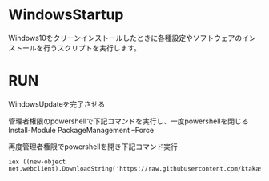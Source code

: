 # WindowsStartup
Windows10をクリーンインストールしたときに各種設定やソフトウェアのインストールを行うスクリプトを実行します。

# RUN

WindowsUpdateを完了させる

管理者権限のpowershellで下記コマンドを実行し、一度powershellを閉じる
Install-Module PackageManagement –Force

再度管理者権限でpowershellを開き下記コマンド実行
```
iex ((new-object net.webclient).DownloadString('https://raw.githubusercontent.com/ktakashi0309/WindowsStartup/master/windowsStartup.ps1'))
```